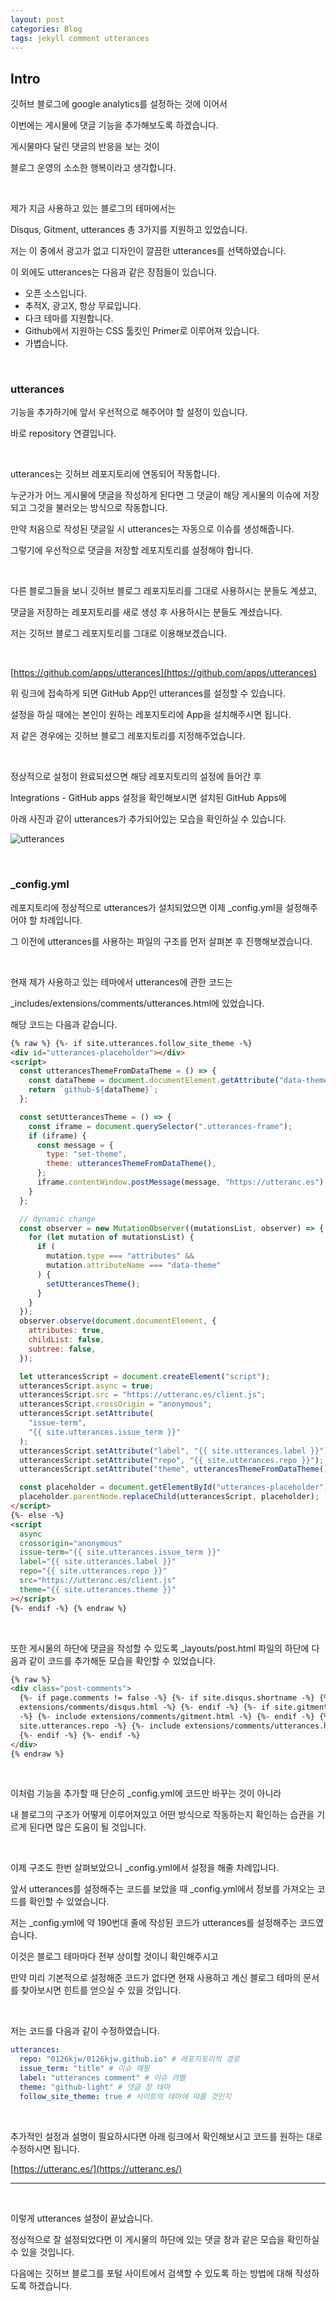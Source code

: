 ```yaml
---
layout: post
categories: Blog
tags: jekyll comment utterances
---
```


## Intro

깃허브 블로그에 google analytics를 설정하는 것에 이어서

이번에는 게시물에 댓글 기능을 추가해보도록 하겠습니다.

게시물마다 달린 댓글의 반응을 보는 것이

블로그 운영의 소소한 행복이라고 생각합니다.

<br/>

제가 지금 사용하고 있는 블로그의 테마에서는

Disqus, Gitment, utterances 총 3가지를 지원하고 있었습니다.

저는 이 중에서 광고가 없고 디자인이 깔끔한 utterances를 선택하였습니다.

이 외에도 utterances는 다음과 같은 장점들이 있습니다.

- 오픈 소스입니다.
- 추적X, 광고X, 항상 무료입니다.
- 다크 테마를 지원합니다.
- Github에서 지원하는 CSS 툴킷인 Primer로 이루어져 있습니다.
- 가볍습니다.

<br/>

### utterances

기능을 추가하기에 앞서 우선적으로 해주어야 할 설정이 있습니다.

바로 repository 연결입니다.

<br/>

utterances는 깃허브 레포지토리에 연동되어 작동합니다.

누군가가 어느 게시물에 댓글을 작성하게 된다면 그 댓글이 해당 게시물의 이슈에 저장되고 그것을 불러오는 방식으로 작동합니다.

만약 처음으로 작성된 댓글일 시 utterances는 자동으로 이슈를 생성해줍니다.

그렇기에 우선적으로 댓글을 저장할 레포지토리를 설정해야 합니다.

<br/>

다른 블로그들을 보니 깃허브 블로그 레포지토리를 그대로 사용하시는 분들도 계셨고,

댓글을 저장하는 레포지토리를 새로 생성 후 사용하시는 분들도 계셨습니다.

저는 깃허브 블로그 레포지토리를 그대로 이용해보겠습니다.

<br/>

[https://github.com/apps/utterances](https://github.com/apps/utterances)

위 링크에 접속하게 되면 GitHub App인 utterances를 설정할 수 있습니다.

설정을 하실 때에는 본인이 원하는 레포지토리에 App을 설치해주시면 됩니다.

저 같은 경우에는 깃허브 블로그 레포지토리를 지정해주었습니다.

<br/>

정상적으로 설정이 완료되셨으면 해당 레포지토리의 설정에 들어간 후

Integrations - GitHub apps 설정을 확인해보시면 설치된 GitHub Apps에

아래 사진과 같이 utterances가 추가되어있는 모습을 확인하실 수 있습니다.

![utterances](https://i.ibb.co/ynJFVmb/2022-11-02-4-33-30.png)

<br/>

### \_config.yml

레포지토리에 정상적으로 utterances가 설치되었으면 이제 \_config.yml을 설정해주어야 할 차례입니다.

그 이전에 utterances를 사용하는 파일의 구조를 먼저 살펴본 후 진행해보겠습니다.

<br/>

현재 제가 사용하고 있는 테마에서 utterances에 관한 코드는

\_includes/extensions/comments/utterances.html에 있었습니다.

해당 코드는 다음과 같습니다.

```html
{% raw %} {%- if site.utterances.follow_site_theme -%}
<div id="utterances-placeholder"></div>
<script>
  const utterancesThemeFromDataTheme = () => {
    const dataTheme = document.documentElement.getAttribute("data-theme");
    return `github-${dataTheme}`;
  };

  const setUtterancesTheme = () => {
    const iframe = document.querySelector(".utterances-frame");
    if (iframe) {
      const message = {
        type: "set-theme",
        theme: utterancesThemeFromDataTheme(),
      };
      iframe.contentWindow.postMessage(message, "https://utteranc.es");
    }
  };

  // dynamic change
  const observer = new MutationObserver((mutationsList, observer) => {
    for (let mutation of mutationsList) {
      if (
        mutation.type === "attributes" &&
        mutation.attributeName === "data-theme"
      ) {
        setUtterancesTheme();
      }
    }
  });
  observer.observe(document.documentElement, {
    attributes: true,
    childList: false,
    subtree: false,
  });

  let utterancesScript = document.createElement("script");
  utterancesScript.async = true;
  utterancesScript.src = "https://utteranc.es/client.js";
  utterancesScript.crossOrigin = "anonymous";
  utterancesScript.setAttribute(
    "issue-term",
    "{{ site.utterances.issue_term }}"
  );
  utterancesScript.setAttribute("label", "{{ site.utterances.label }}");
  utterancesScript.setAttribute("repo", "{{ site.utterances.repo }}");
  utterancesScript.setAttribute("theme", utterancesThemeFromDataTheme());

  const placeholder = document.getElementById("utterances-placeholder");
  placeholder.parentNode.replaceChild(utterancesScript, placeholder);
</script>
{%- else -%}
<script
  async
  crossorigin="anonymous"
  issue-term="{{ site.utterances.issue_term }}"
  label="{{ site.utterances.label }}"
  repo="{{ site.utterances.repo }}"
  src="https://utteranc.es/client.js"
  theme="{{ site.utterances.theme }}"
></script>
{%- endif -%} {% endraw %}
```

<br/>

또한 게시물의 하단에 댓글을 작성할 수 있도록 \_layouts/post.html 파일의 하단에 다음과 같이 코드를 추가해둔 모습을 확인할 수 있었습니다.

```html
{% raw %}
<div class="post-comments">
  {%- if page.comments != false -%} {%- if site.disqus.shortname -%} {%- include
  extensions/comments/disqus.html -%} {%- endif -%} {%- if site.gitment.username
  -%} {%- include extensions/comments/gitment.html -%} {%- endif -%} {%- if
  site.utterances.repo -%} {%- include extensions/comments/utterances.html -%}
  {%- endif -%} {%- endif -%}
</div>
{% endraw %}
```

<br/>

이처럼 기능을 추가할 때 단순히 \_config.yml에 코드만 바꾸는 것이 아니라

내 블로그의 구조가 어떻게 이루어져있고 어떤 방식으로 작동하는지 확인하는 습관을 기르게 된다면 많은 도움이 될 것입니다.

<br/>

이제 구조도 한번 살펴보았으니 \_config.yml에서 설정을 해줄 차례입니다.

앞서 utterances를 설정해주는 코드를 보았을 때 \_config.yml에서 정보를 가져오는 코드를 확인할 수 있었습니다.

저는 \_config.yml에 약 190번대 줄에 작성된 코드가 utterances를 설정해주는 코드였습니다.

이것은 블로그 테마마다 전부 상이할 것이니 확인해주시고

만약 미리 기본적으로 설정해준 코드가 없다면 현재 사용하고 계신 블로그 테마의 문서를 찾아보시면 힌트를 얻으실 수 있을 것입니다.

<br/>

저는 코드를 다음과 같이 수정하였습니다.

```yml
utterances:
  repo: "0126kjw/0126kjw.github.io" # 레포지토리의 경로
  issue_term: "title" # 이슈 매핑
  label: "utterances comment" # 이슈 라벨
  theme: "github-light" # 댓글 창 테마
  follow_site_theme: true # 사이트의 테마에 따를 것인지
```

<br/>

추가적인 설정과 설명이 필요하시다면 아래 링크에서 확인해보시고 코드를 원하는 대로 수정하시면 됩니다.

[https://utteranc.es/](https://utteranc.es/)

---

<br/>

이렇게 utterances 설정이 끝났습니다.

정상적으로 잘 설정되었다면 이 게시물의 하단에 있는 댓글 창과 같은 모습을 확인하실 수 있을 것입니다.

다음에는 깃허브 블로그를 포털 사이트에서 검색할 수 있도록 하는 방법에 대해 작성하도록 하겠습니다.

